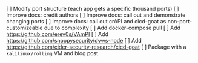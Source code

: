 [ ] Modify port structure (each app gets a specific thousand ports)
[ ] Improve docs: credit authors
[ ] Improve docs: call out and demonstrate changing ports
[ ] Improve docs: call out crAPI and cicd-goat as non-port-customizeable due to complexity
[ ] Add docker-compose pull
[ ] Add https://github.com/erev0s/VAmPI
[ ] Add https://github.com/snoopysecurity/dvws-node
[ ] Add https://github.com/cider-security-research/cicd-goat
[ ] Package with a `kalilinux/rolling` VM and blog post